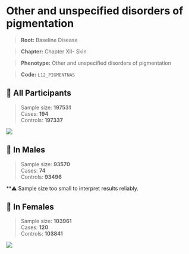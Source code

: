 # Other and unspecified disorders of pigmentation

> **Root:** Baseline Disease  

> **Chapter:** Chapter XII- Skin  

> **Phenotype:** Other and unspecified disorders of pigmentation  

> **Code:** `L12_PIGMENTNAS`

## 🧪 All Participants  
> Sample size: **197531**  
> Cases: **194**  
> Controls: **197337**
<img src="/Disease/Figures/ALL/Incidence/L12_PIGMENTNAS.png"/>
<CsvTable src="/Disease/Data/ALL/Incidence/COX_L12_PIGMENTNAS.csv" label="🔍 View full results" />

## 👨 In Males  
> Sample size: **93570**  
> Cases: **74**  
> Controls: **93496**

**⚠️ Sample size too small to interpret results reliably.


## 👩 In Females  
> Sample size: **103961**  
> Cases: **120**  
> Controls: **103841**
<img src="/Disease/Figures/Female/Incidence/L12_PIGMENTNAS.png"/>
<CsvTable src="/Disease/Data/Female/Incidence/COX_L12_PIGMENTNAS.csv" label="🔍 View full results" />
